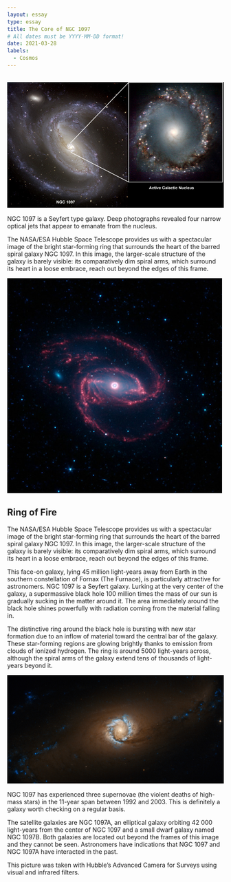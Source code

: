 ```yaml
---
layout: essay
type: essay
title: The Core of NGC 1097
# All dates must be YYYY-MM-DD format!
date: 2021-03-28
labels:
  - Cosmos
---
```


<br /><a href="https://dbagtas.github.io/images/NGC-1097.jpg" class="ui image rounded"><img src="../images/NGC-1097.jpg"></a>

NGC 1097 is a Seyfert type galaxy. Deep photographs revealed four narrow optical jets that appear to emanate from the nucleus.

The NASA/ESA Hubble Space Telescope provides us with a spectacular image of the bright star-forming ring that surrounds the heart of the barred spiral galaxy NGC 1097. In this image, the larger-scale structure of the galaxy is barely visible: its comparatively dim spiral arms, which surround its heart in a loose embrace, reach out beyond the edges of this frame.

<a href="https://dbagtas.github.io/images/NGC-1097.jpg" class="ui image rounded fluid"><img src="../images/NGC-1097-2.jpg"></a>

## Ring of Fire

The NASA/ESA Hubble Space Telescope provides us with a spectacular image of the bright star-forming ring that surrounds the heart of the barred spiral galaxy NGC 1097. In this image, the larger-scale structure of the galaxy is barely visible: its comparatively dim spiral arms, which surround its heart in a loose embrace, reach out beyond the edges of this frame.

This face-on galaxy, lying 45 million light-years away from Earth in the southern constellation of Fornax (The Furnace), is particularly attractive for astronomers. NGC 1097 is a Seyfert galaxy. Lurking at the very center of the galaxy, a supermassive black hole 100 million times the mass of our sun is gradually sucking in the matter around it. The area immediately around the black hole shines powerfully with radiation coming from the material falling in.

The distinctive ring around the black hole is bursting with new star formation due to an inflow of material toward the central bar of the galaxy. These star-forming regions are glowing brightly thanks to emission from clouds of ionized hydrogen. The ring is around 5000 light-years across, although the spiral arms of the galaxy extend tens of thousands of light-years beyond it.

<a href="https://dbagtas.github.io/images/NGC-1097_The-Core.jpg" class="ui image rounded"><img src="../images/NGC-1097_The-Core.jpg"></a>

NGC 1097 has experienced three supernovae (the violent deaths of high-mass stars) in the 11-year span between 1992 and 2003. This is definitely a galaxy worth checking on a regular basis.

The satellite galaxies are NGC 1097A, an elliptical galaxy orbiting 42 000 light-years from the center of NGC 1097 and a small dwarf galaxy named NGC 1097B. Both galaxies are located out beyond the frames of this image and they cannot be seen. Astronomers have indications that NGC 1097 and NGC 1097A have interacted in the past.

This picture was taken with Hubble’s Advanced Camera for Surveys using visual and infrared filters.

<br />
